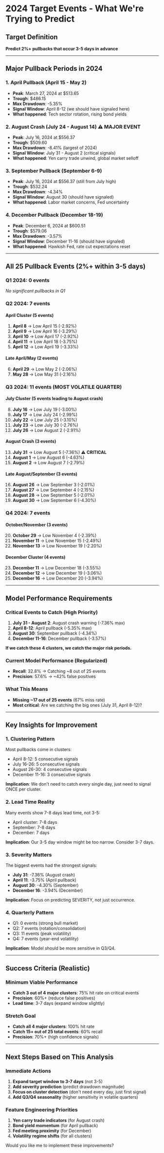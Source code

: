 # 2024 Target Events - What We're Trying to Predict

## Target Definition
**Predict 2%+ pullbacks that occur 3-5 days in advance**

---

## Major Pullback Periods in 2024

### 1. **April Pullback** (April 15 - May 2)
- **Peak**: March 27, 2024 at $513.65
- **Trough**: $486.15
- **Max Drawdown**: -5.35%
- **Signal Window**: April 8-12 (we should have signaled here)
- **What happened**: Tech sector rotation, rising bond yields

### 2. **August Crash** (July 24 - August 14) ⚠️ MAJOR EVENT
- **Peak**: July 16, 2024 at $556.37
- **Trough**: $509.60
- **Max Drawdown**: -8.41% (largest of 2024)
- **Signal Window**: July 31 - August 2 (critical signals)
- **What happened**: Yen carry trade unwind, global market selloff

### 3. **September Pullback** (September 6-9)
- **Peak**: July 16, 2024 at $556.37 (still from July high)
- **Trough**: $532.24
- **Max Drawdown**: -4.34%
- **Signal Window**: August 30 (should have signaled)
- **What happened**: Labor market concerns, Fed uncertainty

### 4. **December Pullback** (December 18-19)
- **Peak**: December 6, 2024 at $600.51
- **Trough**: $579.06
- **Max Drawdown**: -3.57%
- **Signal Window**: December 11-16 (should have signaled)
- **What happened**: Hawkish Fed, rate cut expectations reset

---

## All 25 Pullback Events (2%+ within 3-5 days)

### Q1 2024: 0 events
*No significant pullbacks in Q1*

### Q2 2024: 7 events

#### April Cluster (5 events)
1. **April 8** → Low April 15 (-2.92%)
2. **April 9** → Low April 16 (-3.29%)
3. **April 10** → Low April 17 (-2.92%)
4. **April 11** → Low April 18 (-3.75%)
5. **April 12** → Low April 19 (-3.33%)

#### Late April/May (2 events)
6. **April 29** → Low May 2 (-2.06%)
7. **May 28** → Low May 31 (-2.16%)

### Q3 2024: 11 events (MOST VOLATILE QUARTER)

#### July Cluster (5 events leading to August crash)
8. **July 16** → Low July 19 (-3.00%)
9. **July 17** → Low July 24 (-2.99%)
10. **July 22** → Low July 25 (-3.10%)
11. **July 23** → Low July 30 (-2.76%)
12. **July 26** → Low August 2 (-2.91%)

#### August Crash (3 events)
13. **July 31** → Low August 5 (-7.36%) ⚠️ **CRITICAL**
14. **August 1** → Low August 6 (-4.63%)
15. **August 2** → Low August 7 (-2.79%)

#### Late August/September (3 events)
16. **August 26** → Low September 3 (-2.01%)
17. **August 27** → Low September 4 (-2.15%)
18. **August 28** → Low September 5 (-2.01%)
19. **August 30** → Low September 6 (-4.30%)

### Q4 2024: 7 events

#### October/November (3 events)
20. **October 29** → Low November 4 (-2.39%)
21. **November 11** → Low November 15 (-2.49%)
22. **November 13** → Low November 19 (-2.20%)

#### December Cluster (4 events)
23. **December 11** → Low December 18 (-3.55%)
24. **December 12** → Low December 19 (-3.06%)
25. **December 16** → Low December 20 (-3.94%)

---

## Model Performance Requirements

### Critical Events to Catch (High Priority)
1. **July 31 - August 2**: August crash warning (-7.36% max)
2. **April 8-12**: April pullback (-5.35% max)
3. **August 30**: September pullback (-4.34%)
4. **December 11-16**: December pullback (-3.57%)

**If we catch these 4 clusters, we catch the major risk periods.**

### Current Model Performance (Regularized)
- **Recall**: 32.8% → Catching ~8 out of 25 events
- **Precision**: 57.6% → ~42% false positives

### What This Means
- **Missing ~17 out of 25 events** (67% miss rate)
- **Most critical**: Are we catching the big ones (July 31, April 8-12)?

---

## Key Insights for Improvement

### 1. **Clustering Pattern**
Most pullbacks come in clusters:
- April 8-12: 5 consecutive signals
- July 16-26: 5 consecutive signals
- August 26-30: 4 consecutive signals
- December 11-16: 3 consecutive signals

**Implication**: We don't need to catch every single day, just need to signal ONCE per cluster.

### 2. **Lead Time Reality**
Many events show 7-8 days lead time, not 3-5:
- April cluster: 7-8 days
- September: 7-8 days
- December: 7 days

**Implication**: Our 3-5 day window might be too narrow. Consider 3-7 days.

### 3. **Severity Matters**
The biggest events had the strongest signals:
- **July 31**: -7.36% (August crash)
- **April 11**: -3.75% (April pullback)
- **August 30**: -4.30% (September)
- **December 16**: -3.94% (December)

**Implication**: Focus on predicting SEVERITY, not just occurrence.

### 4. **Quarterly Pattern**
- Q1: 0 events (strong bull market)
- Q2: 7 events (rotation/consolidation)
- Q3: 11 events (peak volatility)
- Q4: 7 events (year-end volatility)

**Implication**: Model should be more sensitive in Q3/Q4.

---

## Success Criteria (Realistic)

### Minimum Viable Performance
- **Catch 3 out of 4 major clusters**: 75% hit rate on critical events
- **Precision**: 60%+ (reduce false positives)
- **Lead time**: 3-7 days (expand window slightly)

### Stretch Goal
- **Catch all 4 major clusters**: 100% hit rate
- **Catch 15+ out of 25 total events**: 60% recall
- **Precision**: 70%+ (high confidence signals)

---

## Next Steps Based on This Analysis

### Immediate Actions
1. **Expand target window to 3-7 days** (not 3-5)
2. **Add severity prediction** (predict drawdown magnitude)
3. **Focus on cluster detection** (don't need every day, just first signal)
4. **Add Q3/Q4 seasonality** (higher sensitivity in volatile quarters)

### Feature Engineering Priorities
1. **Yen carry trade indicators** (for August crash)
2. **Bond yield momentum** (for April pullback)
3. **Fed meeting proximity** (for December)
4. **Volatility regime shifts** (for all clusters)

Would you like me to implement these improvements?
